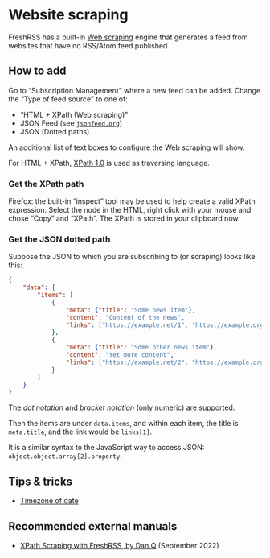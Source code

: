 # Website scraping

FreshRSS has a built-in [Web scraping](https://en.wikipedia.org/wiki/Web_scraping) engine that generates a feed from websites that have no RSS/Atom feed published.

## How to add

Go to “Subscription Management” where a new feed can be added.
Change the “Type of feed source” to one of:
- “HTML + XPath (Web scraping)”
- JSON Feed (see [`jsonfeed.org`](https://www.jsonfeed.org/))
- JSON (Dotted paths)

An additional list of text boxes to configure the Web scraping will show.

For HTML + XPath, [XPath 1.0](https://www.w3.org/TR/xpath-10/) is used as traversing language.

### Get the XPath path

Firefox: the built-in “inspect” tool may be used to help create a valid XPath expression.
Select the node in the HTML, right click with your mouse and chose “Copy” and “XPath”.
The XPath is stored in your clipboard now.

### Get the JSON dotted path

Suppose the JSON to which you are subscribing to (or scraping) looks like this:

```json
{
	"data": {
		"items": [
			{
				"meta": {"title": "Some news item"},
				"content": "Content of the news",
				"links": ["https://example.net/1", "https://example.org/1"]
			},
			{
				"meta": {"title": "Some other news item"},
				"content": "Yet more content",
				"links": ["https://example.net/2", "https://example.org/2"]
			}
		]
	}
}
```

The *dot notation* and *bracket notation* (only numeric) are supported.

Then the items are under `data.items`, and within each item, the title is `meta.title`,
and the link would be `links[1]`.

It is a similar syntax to the JavaScript way to access JSON: `object.object.array[2].property`.

## Tips & tricks

- [Timezone of date](https://github.com/FreshRSS/FreshRSS/discussions/5483)

## Recommended external manuals

- [XPath Scraping with FreshRSS, by Dan Q](https://danq.me/2022/09/27/freshrss-xpath/) (September 2022)

